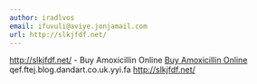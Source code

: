 ```yaml
---
author: iradlvos
email: ifuvuli@aviye.jonjamail.com
url: http://slkjfdf.net/
---
```


http://slkjfdf.net/ - Buy Amoxicillin Online <a href="http://slkjfdf.net/">Buy Amoxicillin Online</a> qef.ftej.blog.dandart.co.uk.yyi.fa http://slkjfdf.net/